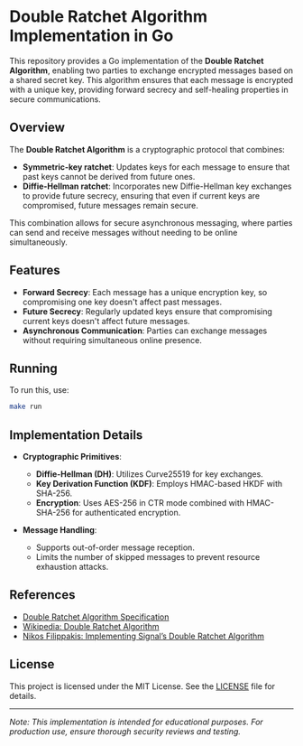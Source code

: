 # Double Ratchet Algorithm Implementation in Go

This repository provides a Go implementation of the **Double Ratchet Algorithm**, enabling two parties to exchange encrypted messages based on a shared secret key. This algorithm ensures that each message is encrypted with a unique key, providing forward secrecy and self-healing properties in secure communications.

## Overview

The **Double Ratchet Algorithm** is a cryptographic protocol that combines:

- **Symmetric-key ratchet**: Updates keys for each message to ensure that past keys cannot be derived from future ones.
- **Diffie-Hellman ratchet**: Incorporates new Diffie-Hellman key exchanges to provide future secrecy, ensuring that even if current keys are compromised, future messages remain secure.

This combination allows for secure asynchronous messaging, where parties can send and receive messages without needing to be online simultaneously.

## Features

- **Forward Secrecy**: Each message has a unique encryption key, so compromising one key doesn't affect past messages.
- **Future Secrecy**: Regularly updated keys ensure that compromising current keys doesn't affect future messages.
- **Asynchronous Communication**: Parties can exchange messages without requiring simultaneous online presence.

## Running

To run this, use:

```bash
make run
```

## Implementation Details

- **Cryptographic Primitives**:
  - **Diffie-Hellman (DH)**: Utilizes Curve25519 for key exchanges.
  - **Key Derivation Function (KDF)**: Employs HMAC-based HKDF with SHA-256.
  - **Encryption**: Uses AES-256 in CTR mode combined with HMAC-SHA-256 for authenticated encryption.

- **Message Handling**:
  - Supports out-of-order message reception.
  - Limits the number of skipped messages to prevent resource exhaustion attacks.

## References

- [Double Ratchet Algorithm Specification](https://signal.org/docs/specifications/doubleratchet/)
- [Wikipedia: Double Ratchet Algorithm](https://en.wikipedia.org/wiki/Double_Ratchet_Algorithm)
- [Nikos Filippakis: Implementing Signal’s Double Ratchet Algorithm](https://nfil.dev/coding/encryption/python/double-ratchet-example/)

## License

This project is licensed under the MIT License. See the [LICENSE](LICENSE) file for details.

---

*Note: This implementation is intended for educational purposes. For production use, ensure thorough security reviews and testing.*
